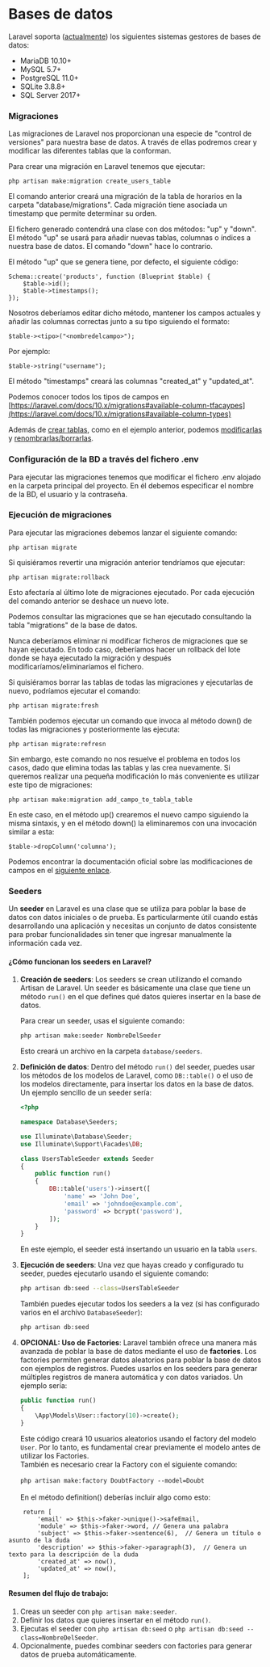 # Bases de datos

Laravel soporta ([actualmente](https://laravel.com/docs/10.x/database#introduction)) los siguientes sistemas gestores de bases de datos:

* MariaDB 10.10+
* MySQL 5.7+&#x20;
* PostgreSQL 11.0+&#x20;
* SQLite 3.8.8+&#x20;
* SQL Server 2017+&#x20;

### Migraciones

Las migraciones de Laravel nos proporcionan una especie de "control de versiones" para nuestra base de datos. A través de ellas podremos crear y modificar las diferentes tablas que la conforman.

Para crear una migración en Laravel tenemos que ejecutar:

```
php artisan make:migration create_users_table
```

El comando anterior creará una migración de la tabla de horarios en la carpeta "database/migrations". Cada migración tiene asociada un timestamp que permite determinar su orden.

El fichero generado contendrá una clase con dos métodos: "up" y "down". El método "up" se usará para añadir nuevas tablas, columnas o índices a nuestra base de datos. El comando "down" hace lo contrario.

El método "up" que se genera tiene, por defecto, el siguiente código:

```
Schema::create('products', function (Blueprint $table) {
    $table->id();
    $table->timestamps();
});
```

Nosotros deberíamos editar dicho método, mantener los campos actuales y añadir las columnas correctas junto a su tipo siguiendo el formato:

```
$table-><tipo>("<nombredelcampo>");
```

Por ejemplo:

```
$table->string("username");
```

El método "timestamps" creará las columnas "created\_at" y "updated\_at".

Podemos conocer todos los tipos de campos en [https://laravel.com/docs/10.x/migrations#available-column-tfacaypes](https://laravel.com/docs/10.x/migrations#available-column-types)

Además de [crear tablas](https://laravel.com/docs/10.x/migrations#creating-tables), como en el ejemplo anterior, podemos [modificarlas ](https://laravel.com/docs/10.x/migrations#updating-tables)y [renombrarlas/borrarlas](https://laravel.com/docs/10.x/migrations#renaming-and-dropping-tables).&#x20;

### Configuración de la BD a través del fichero .env

Para ejecutar las migraciones tenemos que modificar el fichero .env alojado en la carpeta principal del proyecto. En él debemos especificar el nombre de la BD, el usuario y la contraseña.

### Ejecución de migraciones

Para ejecutar las migraciones debemos lanzar el siguiente comando:

```
php artisan migrate
```

Si quisiéramos revertir una migración anterior tendríamos que ejecutar:

`php artisan migrate:rollback`&#x20;

Esto afectaría al último lote de migraciones ejecutado. Por cada ejecución del comando anterior se deshace un nuevo lote.

Podemos consultar las migraciones que se han ejecutado consultando la tabla "migrations" de la base de datos.

Nunca deberíamos eliminar ni modificar ficheros de migraciones que se hayan ejecutado. En todo caso, deberíamos hacer un rollback del lote donde se haya ejecutado la migración y después modificaríamos/eliminaríamos el fichero.

Si quisiéramos borrar las tablas de todas las migraciones y ejecutarlas de nuevo, podríamos ejecutar el comando:

`php artisan migrate:fresh`

También podemos ejecutar un comando que invoca al método down() de todas las migraciones y posteriormente las ejecuta:

`php artisan migrate:refresn`

Sin embargo, este comando no nos resuelve el problema en todos los casos, dado que elimina todas las tablas y las crea nuevamente. Si queremos realizar una pequeña modificación lo más conveniente es utilizar este tipo de migraciones:

`php artisan make:migration add_campo_to_tabla_table`

En este caso, en el método up() crearemos el nuevo campo siguiendo la misma sintaxis, y en el método down() la eliminaremos con una invocación similar a esta:

`$table->dropColumn('columna');`

Podemos encontrar la documentación oficial sobre las modificaciones de campos en el [siguiente enlace](https://laravel.com/docs/10.x/migrations#column-modifiers).

### Seeders

Un **seeder** en Laravel es una clase que se utiliza para poblar la base de datos con datos iniciales o de prueba. Es particularmente útil cuando estás desarrollando una aplicación y necesitas un conjunto de datos consistente para probar funcionalidades sin tener que ingresar manualmente la información cada vez.

#### ¿Cómo funcionan los seeders en Laravel?

1.  **Creación de seeders**: Los seeders se crean utilizando el comando Artisan de Laravel. Un seeder es básicamente una clase que tiene un método `run()` en el que defines qué datos quieres insertar en la base de datos.

    Para crear un seeder, usas el siguiente comando:

    ```bash
    php artisan make:seeder NombreDelSeeder
    ```

    Esto creará un archivo en la carpeta `database/seeders`.
2.  **Definición de datos**: Dentro del método `run()` del seeder, puedes usar los métodos de los modelos de Laravel, como `DB::table()` o el uso de los modelos directamente, para insertar los datos en la base de datos. Un ejemplo sencillo de un seeder sería:

    ```php
    <?php

    namespace Database\Seeders;

    use Illuminate\Database\Seeder;
    use Illuminate\Support\Facades\DB;

    class UsersTableSeeder extends Seeder
    {
        public function run()
        {
            DB::table('users')->insert([
                'name' => 'John Doe',
                'email' => 'johndoe@example.com',
                'password' => bcrypt('password'),
            ]);
        }
    }
    ```

    En este ejemplo, el seeder está insertando un usuario en la tabla `users`.
3.  **Ejecución de seeders**: Una vez que hayas creado y configurado tu seeder, puedes ejecutarlo usando el siguiente comando:

    ```bash
    php artisan db:seed --class=UsersTableSeeder
    ```

    También puedes ejecutar todos los seeders a la vez (si has configurado varios en el archivo `DatabaseSeeder`):

    ```bash
    php artisan db:seed
    ```
4.  **OPCIONAL: Uso de Factories**: Laravel también ofrece una manera más avanzada de poblar la base de datos mediante el uso de **factories**. Los factories permiten generar datos aleatorios para poblar la base de datos con ejemplos de registros. Puedes usarlos en los seeders para generar múltiples registros de manera automática y con datos variados. Un ejemplo sería:

    ```php
    public function run()
    {
        \App\Models\User::factory(10)->create();
    }
    ```

    Este código creará 10 usuarios aleatorios usando el factory del modelo `User`. Por lo tanto, es fundamental crear previamente el modelo antes de utilizar los Factories.\
    También es necesario crear la Factory con el siguiente comando:\
    \
    `php artisan make:factory DoubtFactory --model=Doubt`\
    \
    En el método definition() deberías incluir algo como esto:

```
    return [
        'email' => $this->faker->unique()->safeEmail,
        'module' => $this->faker->word, // Genera una palabra
        'subject' => $this->faker->sentence(6),  // Genera un título o asunto de la duda
        'description' => $this->faker->paragraph(3),  // Genera un texto para la descripción de la duda
        'created_at' => now(),
        'updated_at' => now(),
    ];
```

#### Resumen del flujo de trabajo:

1. Creas un seeder con `php artisan make:seeder`.
2. Definir los datos que quieres insertar en el método `run()`.
3. Ejecutas el seeder con `php artisan db:seed` o `php artisan db:seed --class=NombreDelSeeder`.
4. Opcionalmente, puedes combinar seeders con factories para generar datos de prueba automáticamente.



